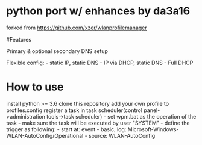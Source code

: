 # python port w/ enhances by da3a16
forked from https://github.com/xzer/wlanprofilemanager

#Features

Primary & optional secondary DNS setup

Flexible config:
	- static IP, static DNS
	- IP via DHCP, static DNS
	- Full DHCP

# How to use

install python >= 3.6
clone this repository
add your own profile to profiles.config
register a task in task scheduler(control panel->administration tools->task scheduler)
	- set wpm.bat as the operation of the task
	- make sure the task will be executed by user "SYSTEM"
	- define the trigger as following:
		- start at: event
		- basic, log: Microsoft-Windows-WLAN-AutoConfig/Operational
		- source: WLAN-AutoConfig